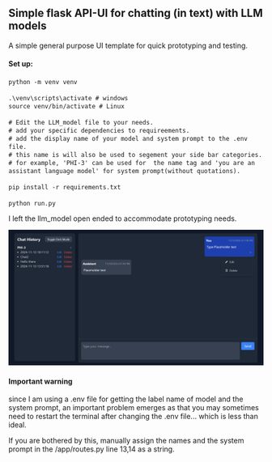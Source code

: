 ## Simple flask API-UI for chatting (in text) with LLM models 

A simple general purpose UI template for quick prototyping and testing.

#### Set up:
```
python -m venv venv

.\venv\scripts\activate # windows
source venv/bin/activate # Linux

# Edit the LLM_model file to your needs.
# add your specific dependencies to requireements.
# add the display name of your model and system prompt to the .env file.
# this name is will also be used to segement your side bar categories.  
# for example, 'PHI-3' can be used for  the name tag and 'you are an assistant language model' for system prompt(without quotations).

pip install -r requirements.txt

python run.py
```

I left the llm_model open ended to accommodate prototyping needs.

![image](/Screenshot.png)

#### Important warning
since I am using a .env file for getting the label name of model and the system prompt, an important problem emerges as that you may sometimes need to restart the terminal after changing the .env file... which is less than ideal. 

If you are bothered by this, manually assign the names and the system prompt in the /app/routes.py line 13,14 as a string. 
